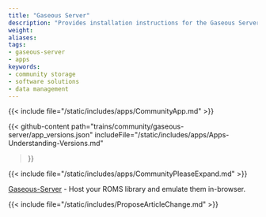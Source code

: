 ```yaml
---
title: "Gaseous Server"
description: "Provides installation instructions for the Gaseous Server application in TrueNAS."
weight: 
aliases:
tags:
- gaseous-server
- apps
keywords:
- community storage
- software solutions
- data management
---
```


{{< include file="/static/includes/apps/CommunityApp.md" >}}

{{< github-content 
    path="trains/community/gaseous-server/app_versions.json"
	includeFile="/static/includes/apps/Apps-Understanding-Versions.md"
>}}

{{< include file="/static/includes/apps/CommunityPleaseExpand.md" >}}

<a href="https://github.com/gaseous-project/gaseous-server">Gaseous-Server</a> - Host your ROMS library and emulate them in-browser.

{{< include file="/static/includes/ProposeArticleChange.md" >}}
